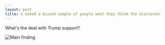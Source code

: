 ```yaml
---
layout: post
title: I asked a biased sample of people what they think the electorate will look in 2016, here's what I learned.
---
```


What's the deal with Trump support?

![Main finding](https://66.media.tumblr.com/f7705b028d089d37764444b586b36410/tumblr_ogakmixeQK1qaxxauo1_1280.png)
